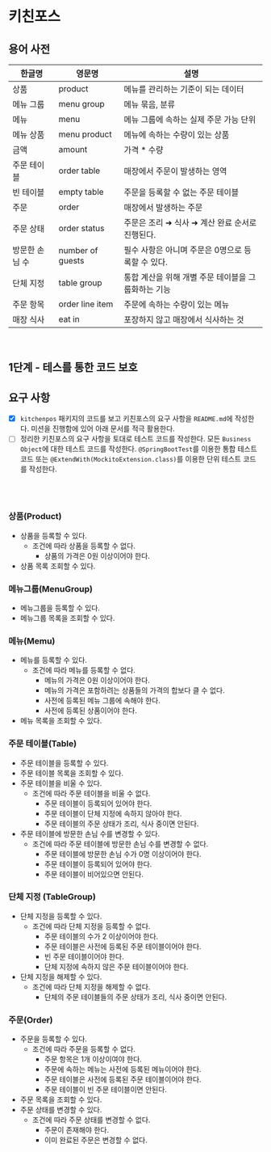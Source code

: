 # 키친포스

## 용어 사전
| 한글명 | 영문명 | 설명 |
| --- | --- | --- |
| 상품 | product | 메뉴를 관리하는 기준이 되는 데이터 |
| 메뉴 그룹 | menu group | 메뉴 묶음, 분류 |
| 메뉴 | menu | 메뉴 그룹에 속하는 실제 주문 가능 단위 |
| 메뉴 상품 | menu product | 메뉴에 속하는 수량이 있는 상품 |
| 금액 | amount | 가격 * 수량 |
| 주문 테이블 | order table | 매장에서 주문이 발생하는 영역 |
| 빈 테이블 | empty table | 주문을 등록할 수 없는 주문 테이블 |
| 주문 | order | 매장에서 발생하는 주문 |
| 주문 상태 | order status | 주문은 조리 ➜ 식사 ➜ 계산 완료 순서로 진행된다. |
| 방문한 손님 수 | number of guests | 필수 사항은 아니며 주문은 0명으로 등록할 수 있다. |
| 단체 지정 | table group | 통합 계산을 위해 개별 주문 테이블을 그룹화하는 기능 |
| 주문 항목 | order line item | 주문에 속하는 수량이 있는 메뉴 |
| 매장 식사 | eat in | 포장하지 않고 매장에서 식사하는 것 |

<br/>

## 1단계 - 테스를 통한 코드 보호

## 요구 사항
- [x] `kitchenpos` 패키지의 코드를 보고 키친포스의 요구 사항을 `README.md`에 작성한다. 미션을 진행함에 있어 아래 문서를 적극 활용한다.
- [ ] 정리한 키친포스의 요구 사항을 토대로 테스트 코드를 작성한다. 모든 `Business Object`에 대한 테스트 코드를 작성한다. `@SpringBootTest`를 이용한 통합 테스트 코드 또는 `@ExtendWith(MockitoExtension.class)`를 이용한 단위 테스트 코드를 작성한다.

<br/>
<br/>

### 상품(Product)
- 상품을 등록할 수 있다.
  - 조건에 따라 상품을 등록할 수 없다.
    - 상품의 가격은 0원 이상이어야 한다.
- 상품 목록 조회할 수 있다.

### 메뉴그룹(MenuGroup)
- 메뉴그룹을 등록할 수 있다.
- 메뉴그룹 목록을 조회할 수 있다.

### 메뉴(Memu)
- 메뉴를 등록할 수 있다.
  - 조건에 따라 메뉴를 등록할 수 없다.
    - 메뉴의 가격은 0원 이상이어야 한다.
    - 메뉴의 가격은 포함하려는 상품들의 가격의 합보다 클 수 없다.
    - 사전에 등록된 메뉴 그룹에 속해야 한다.
    - 사전에 등록된 상품이어야 한다.
- 메뉴 목록을 조회할 수 있다.

### 주문 테이블(Table)
- 주문 테이블을 등록할 수 있다.
- 주문 테이블 목록을 조회할 수 있다.
- 주문 테이블을 비울 수 있다.
  - 조건에 따라 주문 테이블을 비울 수 없다.
    - 주문 테이블이 등록되어 있어야 한다.
    - 주문 테이블이 단체 지정에 속하지 않아야 한다.
    - 주문 테이블의 주문 상태가 조리, 식사 중이면 안된다.
- 주문 테이블에 방문한 손님 수를 변경할 수 있다.
  - 조건에 따라 주문 테이블에 방문한 손님 수를 변경할 수 없다.
    - 주문 테이블에 방문한 손님 수가 0명 이상이어야 한다.
    - 주문 테이블이 등록되어 있어야 한다.
    - 주문 테이블이 비어있으면 안된다.

### 단체 지정 (TableGroup)
- 단체 지정을 등록할 수 있다.
  - 조건에 따라 단체 지정을 등록할 수 없다.
    - 주문 테이블의 수가 2 이상이어야 한다.
    - 주문 테이블은 사전에 등록된 주문 테이블이어야 한다.
    - 빈 주문 테이블이어야 한다.
    - 단체 지정에 속하지 않은 주문 테이블이어야 한다.
- 단체 지정을 해제할 수 있다.
  - 조건에 따라 단체 지정을 해제할 수 없다.
    - 단체의 주문 테이블들의 주문 상태가 조리, 식사 중이면 안된다.

### 주문(Order)
- 주문을 등록할 수 있다.
  - 조건에 따라 주문을 등록할 수 없다.
    - 주문 항목은 1개 이상이여야 한다.
    - 주문에 속하는 메뉴는 사전에 등록된 메뉴이어야 한다.
    - 주문 테이블은 사전에 등록된 주문 테이블이어야 한다.
    - 주문 테이블이 빈 주문 테이블이면 안된다.
- 주문 목록을 조회할 수 있다.
- 주문 상태를 변경할 수 있다.
  - 조건에 따라 주문 상태를 변경할 수 없다.
    - 주문이 존재해야 한다.
    - 이미 완료된 주문은 변경할 수 없다.

